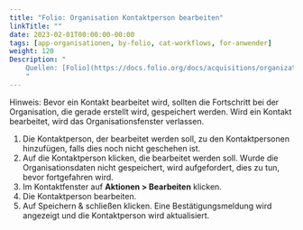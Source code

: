 ```yaml
---
title: "Folio: Organisation Kontaktperson bearbeiten"
linkTitle: ""
date: 2023-02-01T00:00:00-00:00
tags: [app-organisationen, by-folio, cat-workflows, for-anwender]
weight: 120
Description: "
    Quellen: [Folio](https://docs.folio.org/docs/acquisitions/organizations/#editing-a-contact-person) & [GBV](https://info.gbv.de/display/FOLIOGBVEXTERN/Folio:+Organisation+Kontaktperson+bearbeiten)
    "
---
```


Hinweis: Bevor ein Kontakt bearbeitet wird, sollten die Fortschritt bei der Organisation, die gerade erstellt wird, gespeichert werden. Wird ein Kontakt bearbeitet, wird das Organisationsfenster verlassen.

1.  Die Kontaktperson, der bearbeitet werden soll, zu den Kontaktpersonen hinzufügen, falls dies noch nicht geschehen ist.
2.  Auf die Kontaktperson klicken, die bearbeitet werden soll. Wurde die Organisationsdaten nicht gespeichert, wird aufgefordert, dies zu tun, bevor fortgefahren wird.
3.  Im Kontaktfenster auf **Aktionen > Bearbeiten** klicken.
4.  Die Kontaktperson bearbeiten.
5.  Auf Speichern & schließen klicken. Eine Bestätigungsmeldung wird angezeigt und die Kontaktperson wird aktualisiert.
